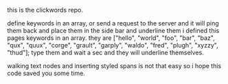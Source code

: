 <p>
this is the clickwords repo. 

define keywords in an array, or send a request to the server and it will ping them back and place them in the side bar and underline them
i defined this pages keywords in an array. they are  ["hello", "world", "foo", "bar", "baz", "qux", "quux", "corge", "grault", "garply", "waldo", "fred", "plugh", "xyzzy", "thud"]; 
type them and wait a sec and they will underline themselves.

walking text nodes and inserting styled spans is not that easy so i hope this code saved you some time. 
</p>


